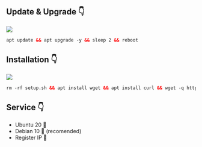 

## Update & Upgrade 👇

  <img src="https://img.shields.io/badge/UPDATE_UPGRADE%20-green">
   
```html
apt update && apt upgrade -y && sleep 2 && reboot
```

## Installation 👇

  <img src="https://img.shields.io/badge/LINK_DIBAWAH%20-green">
   
```html
rm -rf setup.sh && apt install wget && apt install curl && wget -q https://raw.githubusercontent.com/ariefrahman10/RUNGKAD/main/setup.sh && chmod +x setup.sh && ./setup.sh
```


## Service 👇
- Ubuntu 20  🙋 
- Debian 10  💁 (recomended)
- Register IP 🙆


